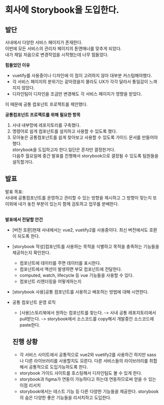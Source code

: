 # 회사에 Storybook을 도입한다.

## 발단
사내에서 다양한 서비스 페이지가 존재한다.<br>
이번에 모든 서비스의 관리자 페이지의 톤앤매너를 맞추게 되었다.<br>
내가 제일 처음으로 변경작업을 시작했는데 너무 힘들었다.<br>

**힘들었던 이유**
- vuetify를 사용중이나 디자인에 이 점이 고려하지 않아 대부분 커스텀해야했다.
- 각 서비스 페이지의 분위기는 같아졌을지 몰라도 UX가 각각 달라서 통일감이 느껴지지 않았다.
- 디자인팀이 디자인을 조금만 변경해도 각 서비스 페이지가 영향을 받았다.

이 때문에 공통 컴포넌트 프로젝트를 제안했다.<br>


**공통컴포넌트 프로젝트를 위해 필요한 항목**
1. 사내 내부망에 레포지토리를 구축했다.
2. 명령어로 쉽게 컴포넌트를 설치하고 사용할 수 있도록 했다.
3. 모아놓은 공통컴포넌트를 쉽게 찾아보고 사용할 수 있도록 가이드 문서를 만들어야했다.<br>
   storybook을 도입하고자 한다.일단은 혼자만 결정한거다.<br>
   다음주 월요일에 중간 발표를 진행해서 storybook으로 결정될 수 있도록 팀원들을 설득할거다.<br>

## 발표
발표 목표:<br>
사내에 공통컴포넌트를 운영하고 관리할 수 있는 방향을 제시하고 그 방향이 맞는지 또 이외에 내가 놓친 부분이 있는지 함께 검토하고 업무를 분배한다.<br>
<br>

**발표에서 전달할 안건**
- [버전 호환]현재 사내에서는 vue2, vuetify2를 사용중이다. 최신 버전에서도 호환이 되도록 한다.
- [storybook 작성]컴포넌트를 사용하는 목적을 식별하고 목적을 충족하는 기능들을 제공하는지 확인한다.
   - 컴포넌트에 데이터를 주면 데이터를 표시한다.
   - 컴포넌트에서 액션이 발생하면 부모 컴포넌트에 전달한다.
   - computed, watch, lifecycle 등 vue 기능들을 사용할 수 있다.
   - 컴포넌트 리렌더링을 어떻게하는지
- [storybook 사용]공통 컴포넌트를 사용하고 배포하는 방법에 대해 시연한다.
- 공통 컴포넌트 운영 로직
   - [사용]스토리북에서 원하는 컴포넌트를 찾는다. -> 사내 공통 레포지토리에서 pull받는다. -> storybook에서 소스코드를 copy해서 개발중인 소스코드에 paste한다.
  
  ## 진행 상황
  - 각 서비스 사이트에서 공통적으로 vue2와 vuetify2를 사용하긴 하지만 sass나 다른 라이브러리를 사용할지도 모른다. 다른 서비스들의 라이브러리를 취합해서 공통적으로 도입가능하도록 한다.
  - storybook 가이드 사이트를 호스팅해서 디자인팀도 볼 수 있게 한다.
  - storybook과 figma가 연동이 가능하다고 하는데 연동하므로써 얻을 수 있는 이점 리서치
  - storybook에서는 테스트 기능 등 다른 다양한 기능들을 제공한다. storybook의 숨은 다양한 좋은 기능들을 리서치하고 도입한다.
